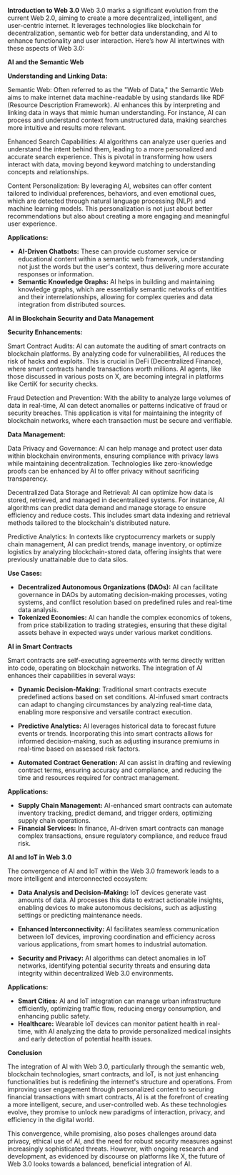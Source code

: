**Introduction to Web 3.0**
Web 3.0 marks a significant evolution from the current Web 2.0, aiming to create a more decentralized, intelligent, and user-centric internet. It leverages technologies like blockchain for decentralization, semantic web for better data understanding, and AI to enhance functionality and user interaction. Here’s how AI intertwines with these aspects of Web 3.0:

**AI and the Semantic Web**

**Understanding and Linking Data:**

Semantic Web: Often referred to as the "Web of Data," the Semantic Web aims to make internet data machine-readable by using standards like RDF (Resource Description Framework). AI enhances this by interpreting and linking data in ways that mimic human understanding. For instance, AI can process and understand context from unstructured data, making searches more intuitive and results more relevant.

Enhanced Search Capabilities: AI algorithms can analyze user queries and understand the intent behind them, leading to a more personalized and accurate search experience. This is pivotal in transforming how users interact with data, moving beyond keyword matching to understanding concepts and relationships.

Content Personalization: By leveraging AI, websites can offer content tailored to individual preferences, behaviors, and even emotional cues, which are detected through natural language processing (NLP) and machine learning models. This personalization is not just about better recommendations but also about creating a more engaging and meaningful user experience.

**Applications:**

- **AI-Driven Chatbots:** These can provide customer service or educational content within a semantic web framework, understanding not just the words but the user's context, thus delivering more accurate responses or information.
- **Semantic Knowledge Graphs:** AI helps in building and maintaining knowledge graphs, which are essentially semantic networks of entities and their interrelationships, allowing for complex queries and data integration from distributed sources.

**AI in Blockchain Security and Data Management**

**Security Enhancements:**

Smart Contract Audits: AI can automate the auditing of smart contracts on blockchain platforms. By analyzing code for vulnerabilities, AI reduces the risk of hacks and exploits. This is crucial in DeFi (Decentralized Finance), where smart contracts handle transactions worth millions. AI agents, like those discussed in various posts on X, are becoming integral in platforms like CertiK for security checks.

Fraud Detection and Prevention: With the ability to analyze large volumes of data in real-time, AI can detect anomalies or patterns indicative of fraud or security breaches. This application is vital for maintaining the integrity of blockchain networks, where each transaction must be secure and verifiable.

**Data Management:**

Data Privacy and Governance: AI can help manage and protect user data within blockchain environments, ensuring compliance with privacy laws while maintaining decentralization. Technologies like zero-knowledge proofs can be enhanced by AI to offer privacy without sacrificing transparency.

Decentralized Data Storage and Retrieval: AI can optimize how data is stored, retrieved, and managed in decentralized systems. For instance, AI algorithms can predict data demand and manage storage to ensure efficiency and reduce costs. This includes smart data indexing and retrieval methods tailored to the blockchain's distributed nature.

Predictive Analytics: In contexts like cryptocurrency markets or supply chain management, AI can predict trends, manage inventory, or optimize logistics by analyzing blockchain-stored data, offering insights that were previously unattainable due to data silos.

**Use Cases:**

- **Decentralized Autonomous Organizations (DAOs):** AI can facilitate governance in DAOs by automating decision-making processes, voting systems, and conflict resolution based on predefined rules and real-time data analysis.
- **Tokenized Economies:** AI can handle the complex economics of tokens, from price stabilization to trading strategies, ensuring that these digital assets behave in expected ways under various market conditions.

**AI in Smart Contracts**

Smart contracts are self-executing agreements with terms directly written into code, operating on blockchain networks. The integration of AI enhances their capabilities in several ways:

- **Dynamic Decision-Making:** Traditional smart contracts execute predefined actions based on set conditions. AI-infused smart contracts can adapt to changing circumstances by analyzing real-time data, enabling more responsive and versatile contract execution.

- **Predictive Analytics:** AI leverages historical data to forecast future events or trends. Incorporating this into smart contracts allows for informed decision-making, such as adjusting insurance premiums in real-time based on assessed risk factors.

- **Automated Contract Generation:** AI can assist in drafting and reviewing contract terms, ensuring accuracy and compliance, and reducing the time and resources required for contract management.

**Applications:**

- **Supply Chain Management:** AI-enhanced smart contracts can automate inventory tracking, predict demand, and trigger orders, optimizing supply chain operations.
- **Financial Services:** In finance, AI-driven smart contracts can manage complex transactions, ensure regulatory compliance, and reduce fraud risk.

**AI and IoT in Web 3.0**

The convergence of AI and IoT within the Web 3.0 framework leads to a more intelligent and interconnected ecosystem:

- **Data Analysis and Decision-Making:** IoT devices generate vast amounts of data. AI processes this data to extract actionable insights, enabling devices to make autonomous decisions, such as adjusting settings or predicting maintenance needs.

- **Enhanced Interconnectivity:** AI facilitates seamless communication between IoT devices, improving coordination and efficiency across various applications, from smart homes to industrial automation.

- **Security and Privacy:** AI algorithms can detect anomalies in IoT networks, identifying potential security threats and ensuring data integrity within decentralized Web 3.0 environments.

**Applications:**

- **Smart Cities:** AI and IoT integration can manage urban infrastructure efficiently, optimizing traffic flow, reducing energy consumption, and enhancing public safety.
- **Healthcare:** Wearable IoT devices can monitor patient health in real-time, with AI analyzing the data to provide personalized medical insights and early detection of potential health issues.

**Conclusion**

The integration of AI with Web 3.0, particularly through the semantic web, blockchain technologies, smart contracts, and IoT, is not just enhancing functionalities but is redefining the internet's structure and operations. From improving user engagement through personalized content to securing financial transactions with smart contracts, AI is at the forefront of creating a more intelligent, secure, and user-controlled web. As these technologies evolve, they promise to unlock new paradigms of interaction, privacy, and efficiency in the digital world.

This convergence, while promising, also poses challenges around data privacy, ethical use of AI, and the need for robust security measures against increasingly sophisticated threats. However, with ongoing research and development, as evidenced by discourse on platforms like X, the future of Web 3.0 looks towards a balanced, beneficial integration of AI.

